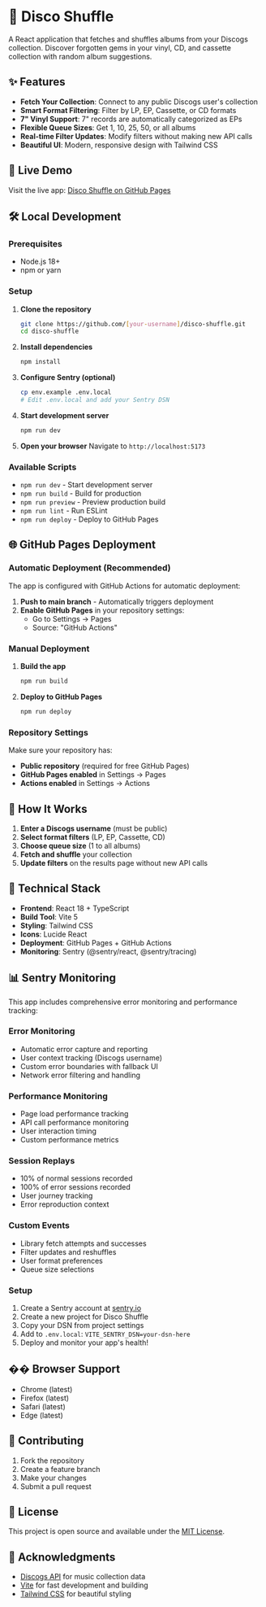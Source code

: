 # 🎵 Disco Shuffle

A React application that fetches and shuffles albums from your Discogs collection. Discover forgotten gems in your vinyl, CD, and cassette collection with random album suggestions.

## ✨ Features

- **Fetch Your Collection**: Connect to any public Discogs user's collection
- **Smart Format Filtering**: Filter by LP, EP, Cassette, or CD formats
- **7" Vinyl Support**: 7" records are automatically categorized as EPs
- **Flexible Queue Sizes**: Get 1, 10, 25, 50, or all albums
- **Real-time Filter Updates**: Modify filters without making new API calls
- **Beautiful UI**: Modern, responsive design with Tailwind CSS

## 🚀 Live Demo

Visit the live app: [Disco Shuffle on GitHub Pages](https://[your-username].github.io/disco-shuffle/)

## 🛠️ Local Development

### Prerequisites

- Node.js 18+ 
- npm or yarn

### Setup

1. **Clone the repository**
   ```bash
   git clone https://github.com/[your-username]/disco-shuffle.git
   cd disco-shuffle
   ```

2. **Install dependencies**
   ```bash
   npm install
   ```

3. **Configure Sentry (optional)**
   ```bash
   cp env.example .env.local
   # Edit .env.local and add your Sentry DSN
   ```

4. **Start development server**
   ```bash
   npm run dev
   ```

5. **Open your browser**
   Navigate to `http://localhost:5173`

### Available Scripts

- `npm run dev` - Start development server
- `npm run build` - Build for production
- `npm run preview` - Preview production build
- `npm run lint` - Run ESLint
- `npm run deploy` - Deploy to GitHub Pages

## 🌐 GitHub Pages Deployment

### Automatic Deployment (Recommended)

The app is configured with GitHub Actions for automatic deployment:

1. **Push to main branch** - Automatically triggers deployment
2. **Enable GitHub Pages** in your repository settings:
   - Go to Settings → Pages
   - Source: "GitHub Actions"

### Manual Deployment

1. **Build the app**
   ```bash
   npm run build
   ```

2. **Deploy to GitHub Pages**
   ```bash
   npm run deploy
   ```

### Repository Settings

Make sure your repository has:
- **Public repository** (required for free GitHub Pages)
- **GitHub Pages enabled** in Settings → Pages
- **Actions enabled** in Settings → Actions

## 🎯 How It Works

1. **Enter a Discogs username** (must be public)
2. **Select format filters** (LP, EP, Cassette, CD)
3. **Choose queue size** (1 to all albums)
4. **Fetch and shuffle** your collection
5. **Update filters** on the results page without new API calls

## 🔧 Technical Stack

- **Frontend**: React 18 + TypeScript
- **Build Tool**: Vite 5
- **Styling**: Tailwind CSS
- **Icons**: Lucide React
- **Deployment**: GitHub Pages + GitHub Actions
- **Monitoring**: Sentry (@sentry/react, @sentry/tracing)

## 📊 Sentry Monitoring

This app includes comprehensive error monitoring and performance tracking:

### **Error Monitoring**
- Automatic error capture and reporting
- User context tracking (Discogs username)
- Custom error boundaries with fallback UI
- Network error filtering and handling

### **Performance Monitoring**
- Page load performance tracking
- API call performance monitoring
- User interaction timing
- Custom performance metrics

### **Session Replays**
- 10% of normal sessions recorded
- 100% of error sessions recorded
- User journey tracking
- Error reproduction context

### **Custom Events**
- Library fetch attempts and successes
- Filter updates and reshuffles
- User format preferences
- Queue size selections

### **Setup**
1. Create a Sentry account at [sentry.io](https://sentry.io)
2. Create a new project for Disco Shuffle
3. Copy your DSN from project settings
4. Add to `.env.local`: `VITE_SENTRY_DSN=your-dsn-here`
5. Deploy and monitor your app's health!

## �� Browser Support

- Chrome (latest)
- Firefox (latest)
- Safari (latest)
- Edge (latest)

## 🤝 Contributing

1. Fork the repository
2. Create a feature branch
3. Make your changes
4. Submit a pull request

## 📄 License

This project is open source and available under the [MIT License](LICENSE).

## 🙏 Acknowledgments

- [Discogs API](https://www.discogs.com/developers/) for music collection data
- [Vite](https://vitejs.dev/) for fast development and building
- [Tailwind CSS](https://tailwindcss.com/) for beautiful styling
